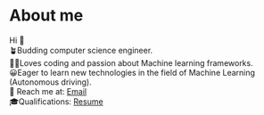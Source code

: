 # About me
 Hi 👋 \
🪴Budding computer science engineer. \
👩‍💻Loves coding and passion about Machine learning frameworks.\
😀Eager to learn new technologies in the field of Machine Learning (Autonomous driving).\
📩 Reach me at: <a href="kkanagar@lion.lmu.edu" >Email</a>\
🎓Qualifications:  <a href="https://acrobat.adobe.com/link/review?uri=urn:aaid:scds:US:6de562c6-a71d-3ecd-8687-05a081d49999" >Resume</a>
